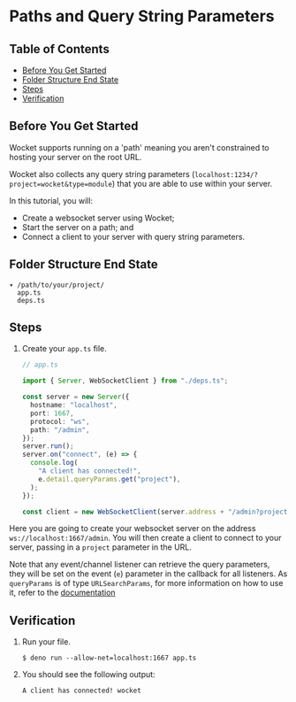 # Paths and Query String Parameters

## Table of Contents

- [Before You Get Started](#before-you-get-started)
- [Folder Structure End State](#folder-structure-end-state)
- [Steps](#steps)
- [Verification](#verification)

## Before You Get Started

Wocket supports running on a 'path' meaning you aren't constrained to hosting
your server on the root URL.

Wocket also collects any query string parameters
(`localhost:1234/?project=wocket&type=module`) that you are able to use within
your server.

In this tutorial, you will:

- Create a websocket server using Wocket;
- Start the server on a path; and
- Connect a client to your server with query string parameters.

## Folder Structure End State

```text
▾ /path/to/your/project/
  app.ts
  deps.ts
```

## Steps

1. Create your `app.ts` file.

   ```typescript
   // app.ts

   import { Server, WebSocketClient } from "./deps.ts";

   const server = new Server({
     hostname: "localhost",
     port: 1667,
     protocol: "ws",
     path: "/admin",
   });
   server.run();
   server.on("connect", (e) => {
     console.log(
       "A client has connected!",
       e.detail.queryParams.get("project"),
     );
   });

   const client = new WebSocketClient(server.address + "/admin?project=wocket");
   ```

Here you are going to create your websocket server on the address
`ws://localhost:1667/admin`. You will then create a client to connect to your
server, passing in a `project` parameter in the URL.

Note that any event/channel listener can retrieve the query parameters, they
will be set on the event (`e`) parameter in the callback for all listeners. As
`queryParams` is of type `URLSearchParams`, for more information on how to use
it, refer to the
[documentation](https://developer.mozilla.org/en-US/docs/Web/API/URLSearchParams)

## Verification

1. Run your file.

   ```shell
   $ deno run --allow-net=localhost:1667 app.ts
   ```

2. You should see the following output:

   ```shell
   A client has connected! wocket
   ```
